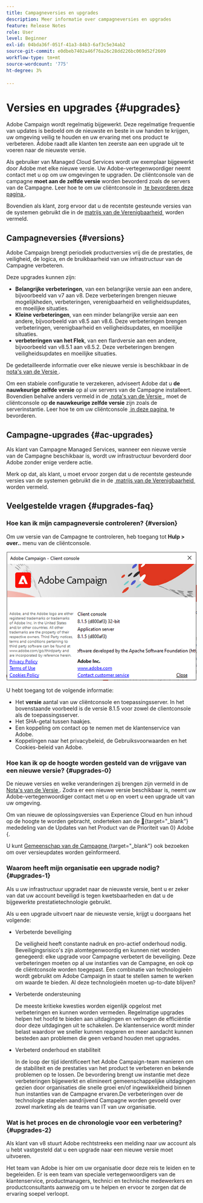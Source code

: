 ```yaml
---
title: Campagneversies en upgrades
description: Meer informatie over campagneversies en upgrades
feature: Release Notes
role: User
level: Beginner
exl-id: 04bda36f-051f-41a3-84b3-6af3c5e34ab2
source-git-commit: e0dbeb7402a46f76a26c28dd226bc069d52f2609
workflow-type: tm+mt
source-wordcount: '775'
ht-degree: 3%

---
```


# Versies en upgrades {#upgrades}

Adobe Campaign wordt regelmatig bijgewerkt. Deze regelmatige frequentie van updates is bedoeld om de nieuwste en beste in uw handen te krijgen, uw omgeving veilig te houden en uw ervaring met ons product te verbeteren. Adobe raadt alle klanten ten zeerste aan een upgrade uit te voeren naar de nieuwste versie.

Als gebruiker van Managed Cloud Services wordt uw exemplaar bijgewerkt door Adobe met elke nieuwe versie. Uw Adobe-vertegenwoordiger neemt contact met u op om uw omgevingen te upgraden. De cliëntconsole van de campagne **moet aan de zelfde versie** worden bevorderd zoals de servers van de Campagne. Leer hoe te om uw cliëntconsole in [&#x200B; te bevorderen deze pagina &#x200B;](../start/connect.md#upgrade-ac-console).

Bovendien als klant, zorg ervoor dat u de recentste gesteunde versies van de systemen gebruikt die in de [&#x200B; matrijs van de Verenigbaarheid &#x200B;](compatibility-matrix.md) worden vermeld.

## Campagneversies {#versions}

Adobe Campaign brengt periodiek productversies vrij die de prestaties, de veiligheid, de logica, en de bruikbaarheid van uw infrastructuur van de Campagne verbeteren.

Deze upgrades kunnen zijn:

* **Belangrijke verbeteringen**, van een belangrijke versie aan een andere, bijvoorbeeld van v7 aan v8. Deze verbeteringen brengen nieuwe mogelijkheden, verbeteringen, verenigbaarheid en veiligheidsupdates, en moeilijke situaties.
* **Kleine verbeteringen**, van een minder belangrijke versie aan een andere, bijvoorbeeld van v8.5 aan v8.6. Deze verbeteringen brengen verbeteringen, verenigbaarheid en veiligheidsupdates, en moeilijke situaties.
* **verbeteringen van het Flek**, van een flardversie aan een andere, bijvoorbeeld van v8.5.1 aan v8.5.2. Deze verbeteringen brengen veiligheidsupdates en moeilijke situaties.

De gedetailleerde informatie over elke nieuwe versie is beschikbaar in de [&#x200B; nota&#39;s van de Versie &#x200B;](release-notes.md).

Om een stabiele configuratie te verzekeren, adviseert Adobe dat u **de nauwkeurige zelfde versie** op al uw servers van de Campagne installeert. Bovendien behalve anders vermeld in de [&#x200B; nota&#39;s van de Versie &#x200B;](release-notes.md), moet de cliëntconsole op **de nauwkeurige zelfde versie** zijn zoals de serverinstantie. Leer hoe te om uw cliëntconsole [&#x200B; in deze pagina &#x200B;](../start/connect.md#upgrade-ac-console) te bevorderen.


## Campagne-upgrades {#ac-upgrades}

Als klant van Campagne Managed Services, wanneer een nieuwe versie van de Campagne beschikbaar is, wordt uw infrastructuur bevorderd door Adobe zonder enige verdere actie.

Merk op dat, als klant, u moet ervoor zorgen dat u de recentste gesteunde versies van de systemen gebruikt die in de [&#x200B; matrijs van de Verenigbaarheid &#x200B;](compatibility-matrix.md) worden vermeld.

## Veelgestelde vragen {#upgrades-faq}

### Hoe kan ik mijn campagneversie controleren? {#version}

Om uw versie van de Campagne te controleren, heb toegang tot **Hulp > over..** menu van de cliëntconsole.

![](assets/ac-version.png)

U hebt toegang tot de volgende informatie:

* Het **versie** aantal van uw cliëntconsole en toepassingsserver. In het bovenstaande voorbeeld is de versie 8.1.5 voor zowel de clientconsole als de toepassingsserver.
* Het SHA-getal tussen haakjes.
* Een koppeling om contact op te nemen met de klantenservice van Adobe.
* Koppelingen naar het privacybeleid, de Gebruiksvoorwaarden en het Cookies-beleid van Adobe.

### Hoe kan ik op de hoogte worden gesteld van de vrijgave van een nieuwe versie? {#upgrades-0}

De nieuwe versies en welke veranderingen zij brengen zijn vermeld in de [&#x200B; Nota&#39;s van de Versie &#x200B;](release-notes.md). Zodra er een nieuwe versie beschikbaar is, neemt uw Adobe-vertegenwoordiger contact met u op en voert u een upgrade uit van uw omgeving.

Om van nieuwe de oplossingsversies van Experience Cloud en hun inhoud op de hoogte te worden gebracht, onderteken aan de [&#128279;](https://www.adobe.com/nl/subscription/priority-product-update.html){target="_blank"} mededeling van de Updates van het Product van de Prioriteit van 0&rbrace; Adobe &lbrace;.

U kunt [&#x200B; Gemeenschap van de Campagne &#x200B;](https://experienceleaguecommunities.adobe.com/t5/custom/page/page-id/Community-TopicsPage?style=all&sort=date&order=desc&filters=adobe-campaign-classic-community&topic=Campaign+v8){target="_blank"} ook bezoeken om over versieupdates worden geïnformeerd.


### Waarom heeft mijn organisatie een upgrade nodig? {#upgrades-1}

Als u uw infrastructuur upgradet naar de nieuwste versie, bent u er zeker van dat uw account beveiligd is tegen kwetsbaarheden en dat u de bijgewerkte prestatietechnologie gebruikt.

Als u een upgrade uitvoert naar de nieuwste versie, krijgt u doorgaans het volgende:

* Verbeterde beveiliging

  De veiligheid heeft constante nadruk en pro-actief onderhoud nodig. Beveiligingsrisico&#39;s zijn alomtegenwoordig en kunnen niet worden genegeerd: elke upgrade voor Campagne verbetert de beveiliging. Deze verbeteringen moeten op al uw instanties van de Campagne, en ook op de cliëntconsole worden toegepast. Een combinatie van technologieën wordt gebruikt om Adobe Campaign in staat te stellen samen te werken om waarde te bieden. Al deze technologieën moeten up-to-date blijven?

* Verbeterde ondersteuning

  De meeste kritieke kwesties worden eigenlijk opgelost met verbeteringen en kunnen worden vermeden. Regelmatige upgrades helpen het hoofd te bieden aan uitdagingen en verhogen de efficiëntie door deze uitdagingen uit te schakelen. De klantenservice wordt minder belast waardoor we sneller kunnen reageren en meer aandacht kunnen besteden aan problemen die geen verband houden met upgrades.


* Verbeterd onderhoud en stabiliteit

  In de loop der tijd identificeert het Adobe Campaign-team manieren om de stabiliteit en de prestaties van het product te verbeteren en bekende problemen op te lossen. De bevordering brengt uw instantie met deze verbeteringen bijgewerkt en elimineert gemeenschappelijke uitdagingen gezien door organisaties die snelle groei en/of ingewikkeldheid binnen hun instanties van de Campagne ervaren.De verbeteringen over de technologie stapelen aandrijvend Campagne worden gevoeld over zowel marketing als de teams van IT van uw organisatie.


### Wat is het proces en de chronologie voor een verbetering? {#upgrades-2}

Als klant van v8 stuurt Adobe rechtstreeks een melding naar uw account als u hebt vastgesteld dat u een upgrade naar een nieuwe versie moet uitvoeren.

Het team van Adobe is hier om uw organisatie door deze reis te leiden en te begeleiden. Er is een team van speciale vertegenwoordigers van de klantenservice, productmanagers, technici en technische medewerkers en productconsultants aanwezig om u te helpen en ervoor te zorgen dat de ervaring soepel verloopt.
